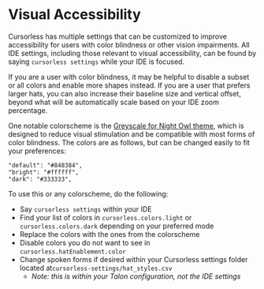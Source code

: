 # Visual Accessibility

Cursorless has multiple settings that can be customized to improve accessibility for users with color blindness or other vision impairments. All IDE settings, including those relevant to visual accessibility, can be found by saying `cursorless settings` while your IDE is focused.

If you are a user with color blindness, it may be helpful to disable a subset or all colors and enable more shapes instead. If you are a user that prefers larger hats, you can also increase their baseline size and vertical offset, beyond what will be automatically scale based on your IDE zoom percentage.

One notable colorscheme is the [Greyscale for Night Owl theme](https://github.com/cursorless-dev/cursorless/wiki/Color-schemes#greyscale-for-night-owl-theme), which is designed to reduce visual stimulation and be compatible with most forms of color blindness. The colors are as follows, but can be changed easily to fit your preferences:

```
"default": "#848384",
"bright": "#ffffff",
"dark": "#333333",
```

To use this or any colorscheme, do the following:

- Say `cursorless settings` within your IDE
- Find your list of colors in `cursorless.colors.light` or `cursorless.colors.dark` depending on your preferred mode
- Replace the colors with the ones from the colorscheme
- Disable colors you do not want to see in `cursorless.hatEnablement.color`
- Change spoken forms if desired within your Cursorless settings folder located at`cursorless-settings/hat_styles.csv`
  - _Note: this is within your Talon configuration, not the IDE settings_
